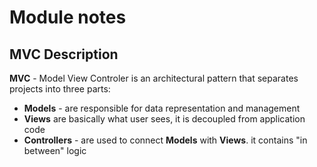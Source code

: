 # Module notes

## MVC Description

**MVC** - Model View Controler is an architectural pattern that separates projects into three parts:

- **Models** - are responsible for data representation and management
- **Views** are basically what user sees, it is decoupled from application code
- **Controllers** - are used to connect **Models** with **Views**. it contains "in between" logic
